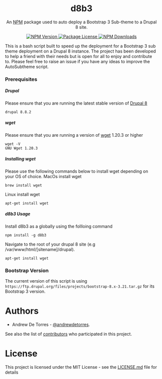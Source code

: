 <h1 align="center">d8b3</h1>
<p align="center">An <a href="http://npmjs.org" target="_blank">NPM</a> package used to auto deploy a Bootstrap 3 Sub-theme to a Drupal 8 site.</p>

<p align="center">
  <a href="https://www.npmjs.com/d8b3" target="_blank">
    <img src="https://img.shields.io/npm/v/@d8b3/core.svg" alt="NPM Version" />
  </a>
  <a href="https://www.npmjs.com/d8b3" target="_blank">
    <img src="https://img.shields.io/npm/l/@d8b3/core.svg" alt="Package License" />
  </a>
  <a href="https://www.npmjs.com/d8b3" target="_blank">
    <img src="https://img.shields.io/npm/dm/@d8b3/common.svg" alt="NPM Downloads" />
  </a>
</p>

This is a bash script built to speed up the deployment for a Bootstrap 3 sub theme deployment on a Drupal 8 instance.
The project has been developed to help a friend with their needs but is open for all to enjoy and contribute to.
Please feel free to raise an issue if you have any ideas to improve the AutoSubtheme script.

### Prerequisites

##### Drupal
Please ensure that you are running the latest stable version of [Drupal 8](https://www.drupal.org/project/drupal/releases)
```
drupal 8.8.2
```

##### wget
Please ensure that you are running a version of [wget](https://www.gnu.org/software/wget/) 1.20.3 or higher
```
wget -V
GNU Wget 1.20.3
```

##### Installing wget

Please use the following commands below to install wget depending on your OS of choice.
MacOs install wget
```
brew install wget
```
Linux install wget
```
apt-get install wget
```

##### d8b3 Usage

Install d8b3 as a globally using the follloing command
```
npm install -g d8b3
```
Navigate to the root of your drupal 8 site (e.g /var/www/html/[sitename]/drupal).
```
apt-get install wget
```

### Bootstrap Version

The current version of this script is using ```https://ftp.drupal.org/files/projects/bootstrap-8.x-3.21.tar.gz``` for its Bootstrap 3 version.

# Authors
 - Andrew De Torres - [@andrewdetorres](https://github.com/andrewdetorres).

See also the list of [contributors](https://github.com/andrewdetorres/autoSubtheme/graphs/contributors) who participated in this project.

# License
This project is licensed under the MIT License - see the [LICENSE.md](https://github.com/andrewdetorres/d8b3/blob/master/LICENSE.md) file for details